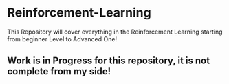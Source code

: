 # Reinforcement-Learning
This Repository will cover everything in the Reinforcement Learning starting from beginner Level to Advanced One!

## Work is in Progress for this repository, it is not complete from my side!
